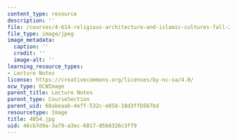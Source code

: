 ```yaml
---
content_type: resource
description: ''
file: /courses/4-614-religious-architecture-and-islamic-cultures-fall-2002/46cb7d9a3a79a3ec601785b8326c3ff9_4054.jpg
file_type: image/jpeg
image_metadata:
  caption: ''
  credit: ''
  image-alt: ''
learning_resource_types:
- Lecture Notes
license: https://creativecommons.org/licenses/by-nc-sa/4.0/
ocw_type: OCWImage
parent_title: Lecture Notes
parent_type: CourseSection
parent_uid: 68abeaab-4eff-532c-e858-18d3ffb567bd
resourcetype: Image
title: 4054.jpg
uid: 46cb7d9a-3a79-a3ec-6017-85b8326c3ff9
---
```

